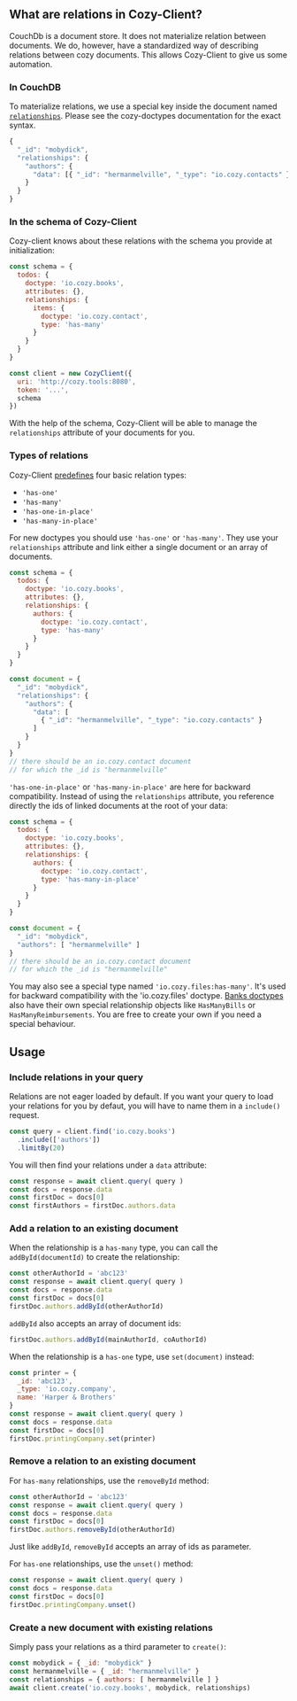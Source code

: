 ## What are relations in Cozy-Client?

CouchDb is a document store. It does not materialize relation between documents. We do, however, have a standardized way of describing relations between cozy documents. This allows Cozy-Client to give us some automation.

### In CouchDB

To materialize relations, we use a special key inside the document named [`relationships`](https://github.com/cozy/cozy-doctypes#relationships). Please see the cozy-doctypes documentation for the exact syntax.

```javascript
{
  "_id": "mobydick",
  "relationships": {
    "authors": {
      "data": [{ "_id": "hermanmelville", "_type": "io.cozy.contacts" }]
    }
  }
}
```

### In the schema of Cozy-Client

Cozy-client knows about these relations with the schema you provide at initialization: 

```javascript
const schema = {
  todos: {
    doctype: 'io.cozy.books',
    attributes: {},
    relationships: {
      items: {
        doctype: 'io.cozy.contact',
        type: 'has-many'
      }
    }
  }
}

const client = new CozyClient({
  uri: 'http://cozy.tools:8080',
  token: '...',
  schema
})
```

With the help of the schema, Cozy-Client will be able to manage the `relationships` attribute of your documents for you.

### Types of relations

Cozy-Client [predefines](https://github.com/cozy/cozy-client/blob/master/packages/cozy-client/src/associations/helpers.js) four basic relation types: 

- `'has-one'`
- `'has-many'`
- `'has-one-in-place'`
- `'has-many-in-place'`

For new doctypes you should use `'has-one'` or `'has-many'`. They use your `relationships` attribute and link either a single document or an array of documents.

```javascript
const schema = {
  todos: {
    doctype: 'io.cozy.books',
    attributes: {},
    relationships: {
      authors: {
        doctype: 'io.cozy.contact',
        type: 'has-many'
      }
    }
  }
}
````

```javascript
const document = {
  "_id": "mobydick",
  "relationships": {
    "authors": {
      "data": [
        { "_id": "hermanmelville", "_type": "io.cozy.contacts" }
      ]
    }
  }
}
// there should be an io.cozy.contact document 
// for which the _id is "hermanmelville"
```

`'has-one-in-place'` or `'has-many-in-place'` are here for backward compatibility. Instead of using the `relationships` attribute, you reference directly the ids of linked documents at the root of your data:

```javascript
const schema = {
  todos: {
    doctype: 'io.cozy.books',
    attributes: {},
    relationships: {
      authors: {
        doctype: 'io.cozy.contact',
        type: 'has-many-in-place'
      }
    }
  }
}
````

```javascript
const document = {
  "_id": "mobydick",
  "authors": [ "hermanmelville" ]
}
// there should be an io.cozy.contact document 
// for which the _id is "hermanmelville" 
```

You may also see a special type named `'io.cozy.files:has-many'`. It's used for backward compatibility with the 'io.cozy.files' doctype. [Banks doctypes](https://github.com/cozy/cozy-banks/blob/master/src/doctypes.js) also have their own special relationship objects like `HasManyBills` or `HasManyReimbursements`. You are free to create your own if you need a special behaviour.


## Usage

### Include relations in your query

Relations are not eager loaded by default. If you want your query to load your relations for you by defaut, you will have to name them in a `include()` request.

```javascript
const query = client.find('io.cozy.books')
  .include(['authors'])
  .limitBy(20)
```

You will then find your relations under a `data` attribute: 
```javascript 
const response = await client.query( query )
const docs = response.data
const firstDoc = docs[0]
const firstAuthors = firstDoc.authors.data
```

### Add a relation to an existing document

When the relationship is a `has-many` type, you can call the `addById(documentId)` to create the relationship:

```javascript 
const otherAuthorId = 'abc123'
const response = await client.query( query )
const docs = response.data
const firstDoc = docs[0]
firstDoc.authors.addById(otherAuthorId)
````

`addById` also accepts an array of document ids:

```javascript
firstDoc.authors.addById(mainAuthorId, coAuthorId)
````

When the relationship is a `has-one` type, use `set(document)` instead:

```javascript 
const printer = {
  _id: 'abc123',
  _type: 'io.cozy.company',
  name: 'Harper & Brothers'
}
const response = await client.query( query )
const docs = response.data
const firstDoc = docs[0]
firstDoc.printingCompany.set(printer)
````

### Remove a relation to an existing document

For `has-many` relationships, use the `removeById` method:

```javascript 
const otherAuthorId = 'abc123'
const response = await client.query( query )
const docs = response.data
const firstDoc = docs[0]
firstDoc.authors.removeById(otherAuthorId)
````

Just like `addById`, `removeById` accepts an array of ids as parameter.

For `has-one` relationships, use the `unset()` method:


```javascript 
const response = await client.query( query )
const docs = response.data
const firstDoc = docs[0]
firstDoc.printingCompany.unset()
````

### Create a new document with existing relations

Simply pass your relations as a third parameter to `create()`:

```javascript
const mobydick = { _id: "mobydick" }
const hermanmelville = { _id: "hermanmelville" }
const relationships = { authors: [ hermanmelville ] }
await client.create('io.cozy.books', mobydick, relationships)
```
